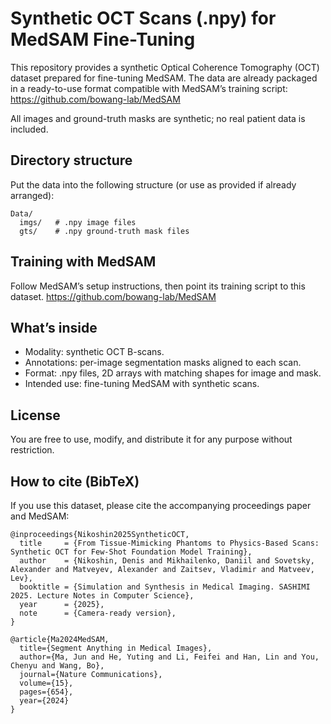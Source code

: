 # Synthetic OCT Scans (.npy) for MedSAM Fine-Tuning

This repository provides a synthetic Optical Coherence Tomography (OCT) dataset prepared for fine-tuning MedSAM. The data are already packaged in a ready-to-use format compatible with MedSAM’s training script:
https://github.com/bowang-lab/MedSAM

All images and ground-truth masks are synthetic; no real patient data is included.

## Directory structure

Put the data into the following structure (or use as provided if already arranged):

```
Data/
  imgs/   # .npy image files
  gts/    # .npy ground-truth mask files
```

## Training with MedSAM

Follow MedSAM’s setup instructions, then point its training script to this dataset.
https://github.com/bowang-lab/MedSAM

## What’s inside

- Modality: synthetic OCT B-scans.
- Annotations: per-image segmentation masks aligned to each scan.
- Format: .npy files, 2D arrays with matching shapes for image and mask.
- Intended use: fine-tuning MedSAM with synthetic scans.

## License

You are free to use, modify, and distribute it for any purpose without restriction.

## How to cite (BibTeX)

If you use this dataset, please cite the accompanying proceedings paper and MedSAM:

```
@inproceedings{Nikoshin2025SyntheticOCT,
  title     = {From Tissue-Mimicking Phantoms to Physics-Based Scans: Synthetic OCT for Few-Shot Foundation Model Training},
  author    = {Nikoshin, Denis and Mikhailenko, Daniil and Sovetsky, Alexander and Matveyev, Alexander and Zaitsev, Vladimir and Matveev, Lev},
  booktitle = {Simulation and Synthesis in Medical Imaging. SASHIMI 2025. Lecture Notes in Computer Science},
  year      = {2025},
  note      = {Camera-ready version},
}
```

```
@article{Ma2024MedSAM,
  title={Segment Anything in Medical Images},
  author={Ma, Jun and He, Yuting and Li, Feifei and Han, Lin and You, Chenyu and Wang, Bo},
  journal={Nature Communications},
  volume={15},
  pages={654},
  year={2024}
}
```
